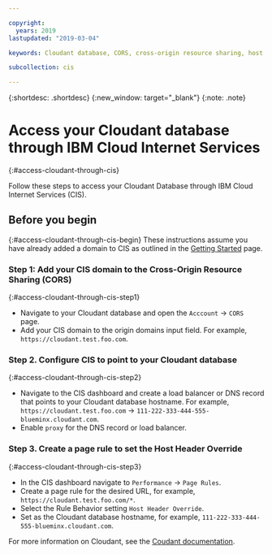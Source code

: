 ```yaml
---

copyright:
  years: 2019
lastupdated: "2019-03-04"

keywords: Cloudant database, CORS, cross-origin resource sharing, host header

subcollection: cis

---
```


{:shortdesc: .shortdesc} 
{:new_window: target="_blank"} 
{:note: .note}


# Access your Cloudant database through IBM Cloud Internet Services
{:#access-cloudant-through-cis}

Follow these steps to access your Cloudant Database through IBM Cloud Internet Services (CIS).

## Before you begin
{:#access-cloudant-through-cis-begin}
These instructions assume you have already added a domain to CIS as outlined in the [Getting Started](/docs/infrastructure/cis?topic=cis-getting-started-with-ibm-cloud-internet-services-cis-) page.

### Step 1: Add your CIS domain to the Cross-Origin Resource Sharing (CORS)
{:#access-cloudant-through-cis-step1}
* Navigate to your Cloudant database and open the `Acccount` -> `CORS` page.
* Add your CIS domain to the origin domains input field. For example, `https://cloudant.test.foo.com`.

### Step 2. Configure CIS to point to your Cloudant database
{:#access-cloudant-through-cis-step2}
* Navigate to the CIS dashboard and create a load balancer or DNS record that points to your Cloudant database hostname. For example, `https://cloudant.test.foo.com` -> `111-222-333-444-555-blueminx.cloudant.com`.
* Enable `proxy` for the DNS record or load balancer.


### Step 3. Create a page rule to set the Host Header Override
{:#access-cloudant-through-cis-step3}
* In the CIS dashboard navigate to `Performance` -> `Page Rules`.
* Create a page rule for the desired URL, for example, `https://cloudant.test.foo.com/*`.
* Select the Rule Behavior setting `Host Header Override`.
* Set as the Cloudant database hostname, for example, `111-222-333-444-555-blueminx.cloudant.com`.

For more information on Cloudant, see the [Coudant documentation](/docs/services/Cloudant?topic=cloudant-getting-started-with-cloudant).
